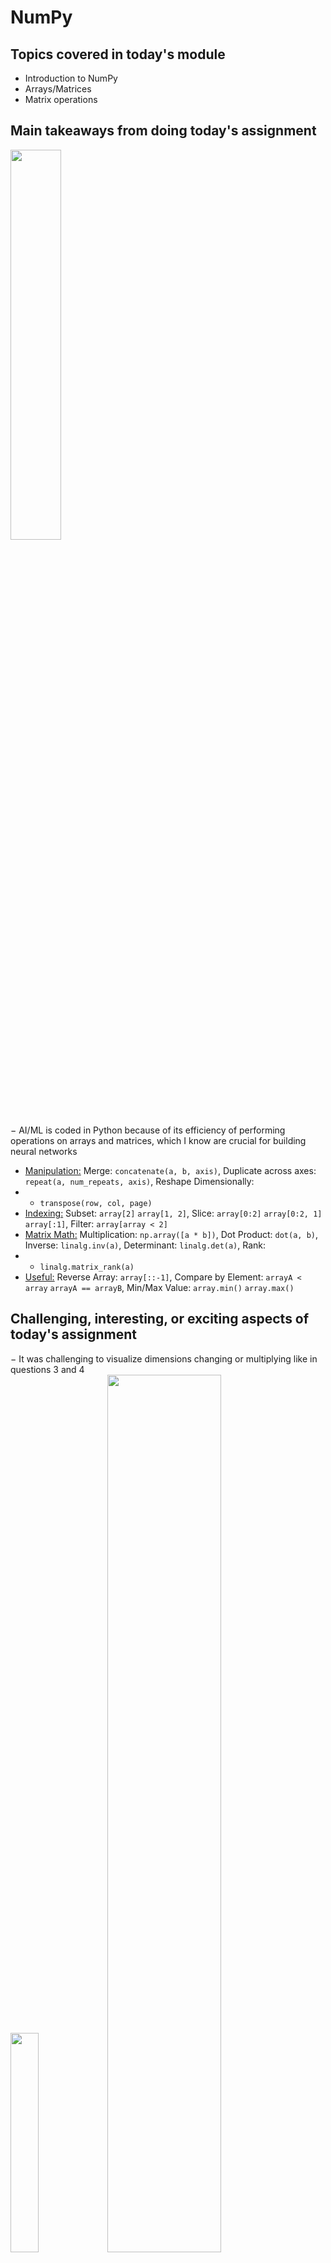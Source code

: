 # NumPy

## Topics covered in today's module

* Introduction to NumPy
* Arrays/Matrices
* Matrix operations

## Main takeaways from doing today's assignment
<img src="https://ml-cheatsheet.readthedocs.io/en/latest/_images/dynamic_resizing_neural_network_4_obs.png" width=40% height=40%> \
&minus; AI/ML is coded in Python because of its efficiency of performing operations on arrays and matrices, which I know are crucial for building neural networks
- <ins>Manipulation:</ins> Merge: `concatenate(a, b, axis)`, Duplicate across axes: `repeat(a, num_repeats, axis)`, Reshape Dimensionally:
- - `transpose(row, col, page)`
- <ins>Indexing:</ins> Subset: `array[2]` `array[1, 2]`, Slice: `array[0:2]` `array[0:2, 1]` `array[:1]`, Filter: `array[array < 2]`
- <ins>Matrix Math:</ins> Multiplication: `np.array([a * b])`, Dot Product: `dot(a, b)`, Inverse: `linalg.inv(a)`, Determinant: `linalg.det(a)`, Rank:
- - `linalg.matrix_rank(a)`
- <ins>Useful:</ins> Reverse Array: `array[::-1]`, Compare by Element: `arrayA < array` `arrayA == arrayB`, Min/Max Value: `array.min()` `array.max()`

## Challenging, interesting, or exciting aspects of today's assignment
&minus; It was challenging to visualize dimensions changing or multiplying like in questions 3 and 4 \
<img src="https://i.stack.imgur.com/bJjF0.png" width=30% height=30%> <img src="https://i.stack.imgur.com/2KGGE.png" width=60% height=60%> 
- Matrices are stored as arrays with markers where new dimensions start 

<img src="https://i.stack.imgur.com/SeWB2.png" width=30% height=30%> <img src="https://i.stack.imgur.com/pnjys.png" width=60% height=60%> 
- `array.transpose(1, 0, 2)` swaps the first two dimensions, swapping the corresponding markers in memory

## Additional resources used 
[NumPy Documentation](https://numpy.org/doc/stable/index.html) \
[NumPy for Linear Algebra](https://www.geeksforgeeks.org/numpy-linear-algebra/) \
[Axis Permutation with Transpose Function ](https://stackoverflow.com/questions/32034237/how-does-numpys-transpose-method-permute-the-axes-of-an-array)
